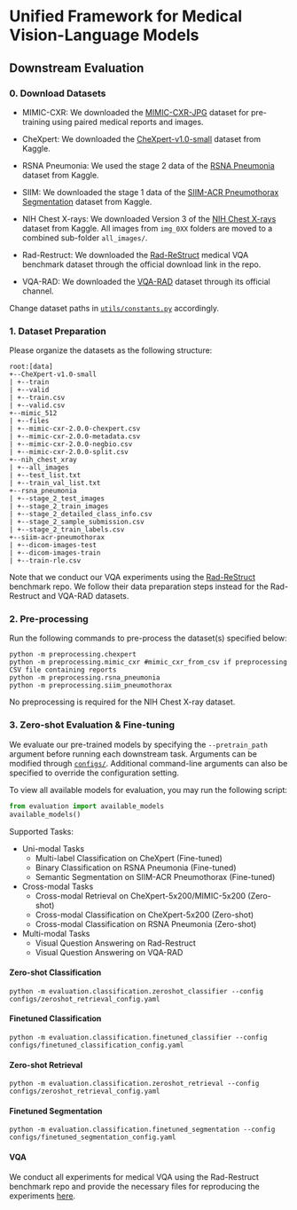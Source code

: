 # Unified Framework for Medical Vision-Language Models

## Downstream Evaluation

### 0. Download Datasets

- MIMIC-CXR: We downloaded the [MIMIC-CXR-JPG](https://physionet.org/content/mimic-cxr-jpg/2.0.0/) dataset for pre-training using paired medical reports and images.

- CheXpert: We downloaded the [CheXpert-v1.0-small](https://stanfordmlgroup.github.io/competitions/chexpert/#:~:text=What%20is%20CheXpert%3F,labeled%20reference%20standard%20evaluation%20sets) dataset from Kaggle.

- RSNA Pneumonia: We used the stage 2 data of the [RSNA Pneumonia](https://www.kaggle.com/c/rsna-pneumonia-detection-challenge) dataset from Kaggle.

- SIIM: We downloaded the stage 1 data of the [SIIM-ACR Pneumothorax Segmentation](https://www.kaggle.com/c/siim-acr-pneumothorax-segmentation) dataset from Kaggle.

- NIH Chest X-rays: We downloaded Version 3 of the [NIH Chest X-rays](https://www.kaggle.com/datasets/nih-chest-xrays/data) dataset from Kaggle. All images from `img_0XX` folders are moved to a combined sub-folder `all_images/`.
  
- Rad-Restruct: We downloaded the [Rad-ReStruct](https://github.com/ChantalMP/Rad-ReStruct/tree/master) medical VQA benchmark dataset through the official download link in the repo.

- VQA-RAD: We downloaded the [VQA-RAD](https://osf.io/89kps/) dataset through its official channel.

Change dataset paths in [`utils/constants.py`](utils/constants.py) accordingly.


### 1. Dataset Preparation

Please organize the datasets as the following structure:

```
root:[data]
+--CheXpert-v1.0-small
| +--train
| +--valid
| +--train.csv
| +--valid.csv
+--mimic_512
| +--files
| +--mimic-cxr-2.0.0-chexpert.csv
| +--mimic-cxr-2.0.0-metadata.csv
| +--mimic-cxr-2.0.0-negbio.csv
| +--mimic-cxr-2.0.0-split.csv
+--nih_chest_xray
| +--all_images
| +--test_list.txt
| +--train_val_list.txt
+--rsna_pneumonia
| +--stage_2_test_images
| +--stage_2_train_images
| +--stage_2_detailed_class_info.csv
| +--stage_2_sample_submission.csv
| +--stage_2_train_labels.csv
+--siim-acr-pneumothorax
| +--dicom-images-test
| +--dicom-images-train
| +--train-rle.csv
```

Note that we conduct our VQA experiments using the [Rad-ReStruct](https://github.com/ChantalMP/Rad-ReStruct/tree/master) benchmark repo. We follow their data preparation steps instead for the Rad-Restruct and VQA-RAD datasets.


### 2. Pre-processing

Run the following commands to pre-process the dataset(s) specified below:

```
python -m preprocessing.chexpert
python -m preprocessing.mimic_cxr #mimic_cxr_from_csv if preprocessing CSV file containing reports
python -m preprocessing.rsna_pneumonia
python -m preprocessing.siim_pneumothorax
```

No preprocessing is required for the NIH Chest X-ray dataset.

### 3. Zero-shot Evaluation & Fine-tuning

We evaluate our pre-trained models by specifying the `--pretrain_path` argument before running each downstream task. Arguments can be modified through [`configs/`](configs/). Additional command-line arguments can also be specified to override the configuration setting.

To view all available models for evaluation, you may run the following script:
```python
from evaluation import available_models
available_models()
```

Supported Tasks:
* Uni-modal Tasks
    * Multi-label Classification on CheXpert (Fine-tuned)
    * Binary Classification on RSNA Pneumonia (Fine-tuned)
    * Semantic Segmentation on SIIM-ACR Pneumothorax (Fine-tuned)
* Cross-modal Tasks
    * Cross-modal Retrieval on CheXpert-5x200/MIMIC-5x200 (Zero-shot)
    * Cross-modal Classification on CheXpert-5x200 (Zero-shot)
    * Cross-modal Classification on RSNA Pneumonia (Zero-shot)
* Multi-modal Tasks
    * Visual Question Answering on Rad-Restruct
    * Visual Question Answering on VQA-RAD

#### Zero-shot Classification
```
python -m evaluation.classification.zeroshot_classifier --config configs/zeroshot_retrieval_config.yaml
```
#### Finetuned Classification
```
python -m evaluation.classification.finetuned_classifier --config configs/finetuned_classification_config.yaml
```
#### Zero-shot Retrieval
```
python -m evaluation.classification.zeroshot_retrieval --config configs/zeroshot_retrieval_config.yaml
```
#### Finetuned Segmentation
```
python -m evaluation.classification.finetuned_segmentation --config configs/finetuned_segmentation_config.yaml
```
#### VQA
We conduct all experiments for medical VQA using the Rad-Restruct benchmark repo and provide the necessary files for reproducing the experiments [here](evaluation/vqa/).



